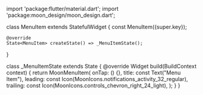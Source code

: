 import 'package:flutter/material.dart';
import 'package:moon_design/moon_design.dart';

class MenuItem extends StatefulWidget {
    const MenuItem({super.key});

    @override
    State<MenuItem> createState() => _MenuItemState();
}

class _MenuItemState extends State<MenuItem> {
    @override
    Widget build(BuildContext context) {
        return MoonMenuItem(
            onTap: () {},
            title: const Text("Menu Item"),
            leading: const Icon(MoonIcons.notifications_activity_32_regular),
            trailing: const Icon(MoonIcons.controls_chevron_right_24_light),
        );
    }
}
